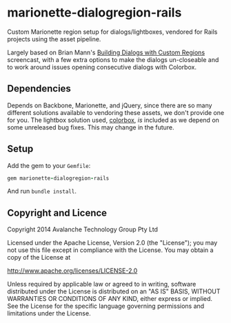 marionette-dialogregion-rails
=============================

Custom Marionette region setup for dialogs/lightboxes, vendored for Rails projects using the asset pipeline. 

Largely based on Brian Mann's [Building Dialogs with Custom Regions](http://www.backbonerails.com/screencasts/building-dialogs-with-custom-regions) screencast, with a few extra options to make the dialogs un-closeable and to work around issues opening consecutive dialogs with Colorbox.

Dependencies
------------

Depends on Backbone, Marionette, and jQuery, since there are so many different solutions available to vendoring these assets, we don't provide one for you. The lightbox solution used, [colorbox](http://www.jacklmoore.com/colorbox/), _is_ included as we depend on some unreleased bug fixes. This may change in the future.

Setup
-----

Add the gem to your `Gemfile`:

```ruby
gem marionette-dialogregion-rails
```

And run `bundle install`.

Copyright and Licence
---------------------

 Copyright 2014 Avalanche Technology Group Pty Ltd

 Licensed under the Apache License, Version 2.0 (the "License");
 you may not use this file except in compliance with the License.
 You may obtain a copy of the License at

 http://www.apache.org/licenses/LICENSE-2.0

 Unless required by applicable law or agreed to in writing, software
 distributed under the License is distributed on an "AS IS" BASIS,
 WITHOUT WARRANTIES OR CONDITIONS OF ANY KIND, either express or implied.
 See the License for the specific language governing permissions and
 limitations under the License.

